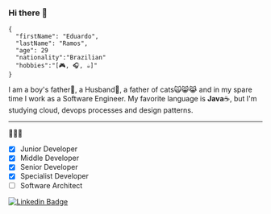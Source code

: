 ### Hi there 🤘

```
{
  "firstName": "Eduardo",
  "lastName": "Ramos",
  "age": 29
  "nationality":"Brazilian"
  "hobbies":"[🎮, 🎧, ☕]"
}
```
I am a boy's father👶, a Husband:couple:, a father of cats:scream_cat::smile_cat::joy_cat:
 and in my spare time I work as a Software Engineer.
My favorite language is **Java**:coffee:, but I'm studying cloud, devops processes and design patterns.

---
:see_no_evil::hear_no_evil::speak_no_evil:
- [x] Junior Developer
- [x] Middle Developer
- [x] Senior Developer
- [x] Specialist Developer
- [ ] Software Architect

[![Linkedin Badge](https://img.shields.io/badge/-LinkedIn-blue?style=flat-square&logo=Linkedin&logoColor=white&link=https://www.linkedin.com/in/eduardo-dbramos/)](https://www.linkedin.com/in/eduardo-dbramos/)


<!--
**EduardoDBRamos/EduardoDBRamos** is a ✨ _special_ ✨ repository because its `README.md` (this file) appears on your GitHub profile.

Here are some ideas to get you started:

- 🔭 I’m currently working on ...
- 🌱 I’m currently learning ...
- 👯 I’m looking to collaborate on ...
- 🤔 I’m looking for help with ...
- 💬 Ask me about ...
- 📫 How to reach me: ...
- 😄 Pronouns: ...
- ⚡ Fun fact: ...
-->
